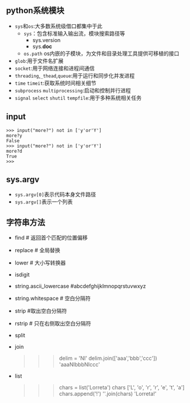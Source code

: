 ## python系统模块
- `sys`和`os`:大多数系统级借口都集中于此
  - `sys`：包含标准输入输出流，模块搜索路径等
    - sys.version
    - sys.__doc__
  - `os.path` os内嵌的子模块，为文件和目录处理工具提供可移植的接口
- `glob`:用于文件名扩展
- `socket`:用于网络连接和进程间通信
- `threading`,`_thead`,`queue`:用于运行和同步化并发进程
- `time` `timeit`:获取系统时间相关细节
- `subprocess` `multiprocessing`:启动和控制并行进程
- `signal` `select` `shutil` `tempfile`:用于多种系统相关任务


## input

```
>>> input("more?") not in ['y'or'Y']
more?y
False
>>> input("more?") not in ['y'or'Y']
more?d
True
>>>

```

## sys.argv

- `sys.argv[0]`表示代码本身文件路径
- `sys.argv[]`表示一个列表

## 字符串方法

- find  # 返回首个匹配的位置偏移
- replace # 全局替换
- lower # 大小写转换器
- isdigit
- string.ascii_lowercase   #abcdefghijklmnopqrstuvwxyz
- string.whitespace # 空白分隔符
- strip #取出空白分隔符
- rstrip # 只在右侧取出空白分隔符
- split
- join

    >>> delim = 'NI'
    >>> delim.join(['aaa','bbb','ccc'])
    'aaaNIbbbNIccc'

- list

    >>> chars = list('Lorreta')
    >>> chars
    ['L', 'o', 'r', 'r', 'e', 't', 'a']
    >>> chars.append('!')
    >>> ''.join(chars)
    'Lorreta!'
